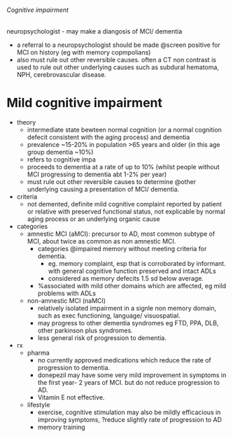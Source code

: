 ###### Cognitive impairment

neuropsychologist - may make a diangosis of MCI/ dementia
- a referral to a neuropsychologist should be made @screen positive for MCI on history (eg with memory copmpolians)
- also must rule out other reversible causes. often a CT non contrast is used to rule out other underlying causes such as subdural hematoma, NPH, cerebrovascular disease. 


# Mild cognitive impairment
- theory
    + intermediate state bewteen normal cognition (or a normal cognition defecit consistent with the aging process) and dementia
    + prevalence ~15-20% in population >65 years and older (in this age group dementia ~10%)
    + refers to cognitive impa
    + proceeds to dementia at a rate of up to 10% (whilst people without MCI progressing to dementia abt 1-2% per year)
    + must rule out other reversible causes to determine @other underlying causing a presentation of MCI/ dementia.
- criteria
    + not demented, definite mild cognitive complaint reported by patient or relative with preserved functional status, not explicable by normal aging process or an underlying organic cause
- categories
    + amnestic MCI (aMCI): precursor to AD, most common subtype of MCI, about twice as common as non amnestic MCI. 
        * categories @impaired memory without meeting criteria for dementia.
            - eg. memory complaint, esp that is corroborated by informant. with general cognitive function preserved and intact ADLs
            - considered as memory defecits 1.5 sd below average.
        * %associated with mild other domains which are affected, eg mild problems with ADLs
    + non-amnestic MCI (naMCI)
        * relatively isolated impairment in a signle non memory domain, such as exec functioning, language/ visuospatial. 
        * may progress to other dementia syndromes eg FTD, PPA, DLB, other parkinson plus syndromes. 
        * less general risk of progression to dementia. 
- rx
    + pharma
        * no currently approved medications which reduce the rate of progression to dementia.
        * donepezil may have some very mild improvement in symptoms in the first year- 2 years of MCI. but do not reduce progression to AD. 
        * Vitamin E not effective. 
    + lifestyle
        * exercise, cognitive stimulation may also be mildly efficacious in improving symptoms, ?reduce slightly rate of progression to AD
        * memory training